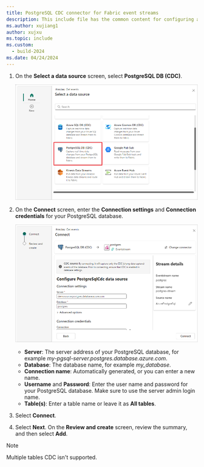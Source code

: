 ```yaml
---
title: PostgreSQL CDC connector for Fabric event streams
description: This include file has the common content for configuring a PostgreSQL Change Data Capture (CDC) connector for Fabric event streams and Real-Time hub. 
ms.author: xujiang1
author: xujxu 
ms.topic: include
ms.custom:
  - build-2024
ms.date: 04/24/2024
---
```


1. On the **Select a data source** screen, select **PostgreSQL DB (CDC)**.

   ![A screenshot of selecting PostgreSQL DB (CDC).](media/postgresql-database-cdc-source-connector/select-external-source.png)

1. On the **Connect** screen, enter the **Connection settings** and **Connection credentials** for your PostgreSQL database.

   ![A screenshot of the Connect screen.](media/postgresql-database-cdc-source-connector/connect.png)

   - **Server**: The server address of your PostgreSQL database, for example *my-pgsql-server.postgres.database.azure.com*.
   - **Database**: The database name, for example *my_database*.
   - **Connection name**: Automatically generated, or you can enter a new name.
   - **Username** and **Password**: Enter the user name and password for your PostgreSQL database. Make sure to use the server admin login name.
   - **Table(s)**: Enter a table name or leave it as **All tables**.

1. Select **Connect**.

1. Select **Next**. On the **Review and create** screen, review the summary, and then select **Add**.

>[!NOTE]
>Multiple tables CDC isn't supported.

